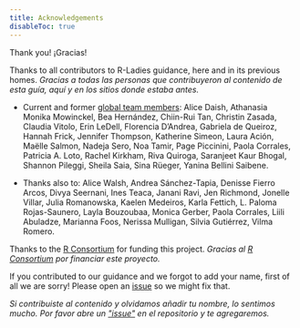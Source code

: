 ```yaml
---
title: Acknowledgements
disableToc: true
---
```


Thank you! ¡Gracias!

Thanks to all contributors to R-Ladies guidance, here and in its previous homes.
_Gracias a todas las personas que contribuyeron al contenido de esta guía, aquí y en los sitios donde estaba antes._

* Current and former [global team members](https://rladies.org/about-us/global-team/): 
  Alice Daish, 
  Athanasia Monika Mowinckel, 
  Bea Hernández, 
  Chiin-Rui Tan, 
  Christin Zasada, 
  Claudia Vitolo, 
  Erin LeDell, 
  Florencia D’Andrea, 
  Gabriela de Queiroz, 
  Hannah Frick, 
  Jennifer Thompson, 
  Katherine Simeon, 
  Laura Ación, 
  Maëlle Salmon, 
  Nadeja Sero, 
  Noa Tamir, 
  Page Piccinini, 
  Paola Corrales, 
  Patricia A. Loto, 
  Rachel Kirkham, 
  Riva Quiroga,
  Saranjeet Kaur Bhogal, 
  Shannon Pileggi,
  Sheila Saia,
  Sina Rüeger, 
  Yanina Bellini Saibene.

* Thanks also to: 
  Alice Walsh, 
  Andrea Sánchez-Tapia, 
  Denisse Fierro Arcos, 
  Divya Seernani, 
  Ines Teaca, 
  Janani Ravi, 
  Jen Richmond, 
  Jonelle Villar, 
  Julia Romanowska, 
  Kaelen Medeiros,
  Karla Fettich, 
  L. Paloma Rojas-Saunero,
  Layla Bouzoubaa, 
  Monica Gerber,
  Paola Corrales, 
  Liili Abuladze, 
  Marianna Foos, 
  Nerissa Mulligan,
  Silvia Gutiérrez, 
  Vilma Romero.

Thanks to the [R Consortium](https://www.r-consortium.org/) for funding this project.
_Gracias al [R Consortium](https://www.r-consortium.org/) por financiar este proyecto._

If you contributed to our guidance and we forgot to add your name, first of all we are sorry!
Please open an [issue](https://github.com/rladies/rladiesguide/issues?q=is%3Aissue+is%3Aopen+sort%3Aupdated-desc) so we might fix that.

_Si contribuiste al contenido y olvidamos añadir tu nombre, lo sentimos mucho. Por favor abre un ["issue"](https://github.com/rladies/rladiesguide/issues?q=is%3Aissue+is%3Aopen+sort%3Aupdated-desc) en el repositorio y te agregaremos._
